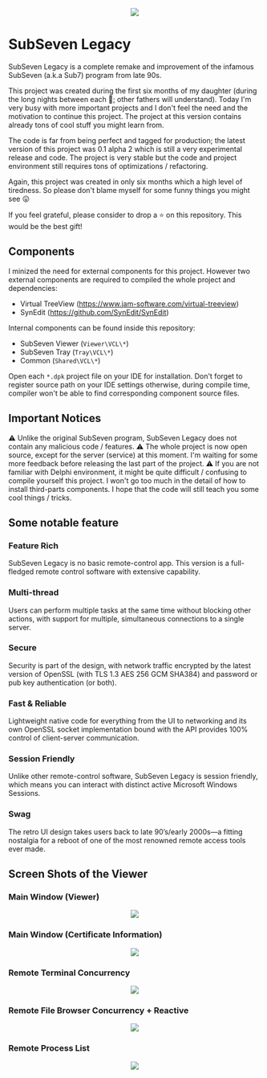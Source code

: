 <p align="center">
<img src="Assets\gfx\logo.png"/>
</p>

# SubSeven Legacy

SubSeven Legacy is a complete remake and improvement of the infamous SubSeven (a.k.a Sub7) program from late 90s.

This project was created during the first six months of my daughter (during the long nights between each 🍼; other fathers will understand). 
Today I'm very busy with more important projects and I don't feel the need and the motivation to continue this project. The project at this version contains already tons of cool stuff you might learn from.

The code is far from being perfect and tagged for production; the latest version of this project was 0.1 alpha 2 which is still a very experimental release and code. The project is very stable but the code and project environment still requires tons of optimizations / refactoring. 

Again, this project was created in only six months which a high level of tiredness. So please don't blame myself for some funny things you might see 😛

If you feel grateful, please consider to drop a ⭐ on this repository. This would be the best gift!

## Components

I minized the need for external components for this project. However two external components are required to compiled the whole project and dependencies:

- Virtual TreeView (https://www.jam-software.com/virtual-treeview)
- SynEdit (https://github.com/SynEdit/SynEdit)

Internal components can be found inside this repository:

- SubSeven Viewer (`Viewer\VCL\*`)
- SubSeven Tray (`Tray\VCL\*`)
- Common (`Shared\VCL\*`)

Open each `*.dpk` project file on your IDE for installation. Don't forget to register source path on your IDE settings otherwise, during compile time, compiler won't be able to find corresponding component source files.

## Important Notices

⚠️ Unlike the original SubSeven program, SubSeven Legacy does not contain any malicious code / features.
⚠️ The whole project is now open source, except for the server (service) at this moment. I'm waiting for some more feedback before releasing the last part of the project.
⚠️ If you are not familiar with Delphi environment, it might be quite difficult / confusing to compile yourself this project. I won't go too much in the detail of how to install third-parts components. I hope that the code will still teach you some cool things / tricks.

## Some notable feature

### Feature Rich

SubSeven Legacy is no basic remote-control app. This version is a full-fledged remote control software with extensive capability.

### Multi-thread

Users can perform multiple tasks at the same time without blocking other actions, with support for multiple, simultaneous connections to a single server.

### Secure

Security is part of the design, with network traffic encrypted by the latest version of OpenSSL (with TLS 1.3 AES 256 GCM SHA384) and password or pub key authentication (or both).

### Fast & Reliable

Lightweight native code for everything from the UI to networking and its own OpenSSL socket implementation bound with the API provides 100% control of client-server communication.

### Session Friendly

Unlike other remote-control software, SubSeven Legacy is session friendly, which means you can interact with distinct active Microsoft Windows Sessions.

### Swag

The retro UI design takes users back to late 90’s/early 2000s—a fitting nostalgia for a reboot of one of the most renowned remote access tools ever made.

## Screen Shots of the Viewer

### Main Window (Viewer)

<p align="center">
<img src="Assets\screenshots\main.png"/>
</p>

### Main Window (Certificate Information)

<p align="center">
<img src="Assets\screenshots\main-key.png"/>
</p>

### Remote Terminal Concurrency

<p align="center">
<img src="Assets\screenshots\terminal.png"/>
</p>

### Remote File Browser Concurrency + Reactive

<p align="center">
<img src="Assets\screenshots\files.png"/>
</p>

### Remote Process List

<p align="center">
<img src="Assets\screenshots\process.png"/>
</p>

